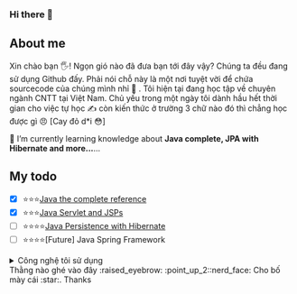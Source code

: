 ### Hi there 👋

## About me
Xin chào bạn :raised_hand_with_fingers_splayed:! 
Ngọn gió nào đã đưa bạn tới đây vậy? Chúng ta đều đang sử dụng Github đấy. Phải nói chỗ này là một nơi tuyệt vời để chứa sourcecode của chúng mình nhỉ :money_mouth_face: .
Tôi hiện tại đang học tập về chuyên ngành CNTT tại Việt Nam. 
Chủ yếu trong một ngày tôi dành hầu hết thời gian cho việc tự học :writing_hand: còn kiến thức ở trường 3 chữ nào đó thì chẳng học được gì :angry: [Cay đỏ d*i 	:flushed:]

🌱 I’m currently learning knowledge about **Java complete, JPA with Hibernate and more...**...

## My todo
- [x] :star::star::star:[Java the complete reference](https://github.com/thaiNguyen004/Java-complete) 
- [x] :star::star::star:[Java Servlet and JSPs](https://github.com/thaiNguyen004/Servlet-JSP)                  
- [ ] :star::star::star::star:[Java Persistence with Hibernate](https://github.com/thaiNguyen004/JPA-with-Hibernate) 
- [ ] :star::star::star::star:[Future] Java Spring Framework 

<details>
<summary>Công nghệ tôi sử dụng</summary>

| Rank | Languages |
|-----:|-----------|
|     1| Java      |
|     2| MySQL     |
|     3| Hibernate |
|     4| Spring Framework |
</details>
Thằng nào ghé vào đây :raised_eyebrow:
:point_up_2::nerd_face: Cho bố mày cái :star:. Thanks
